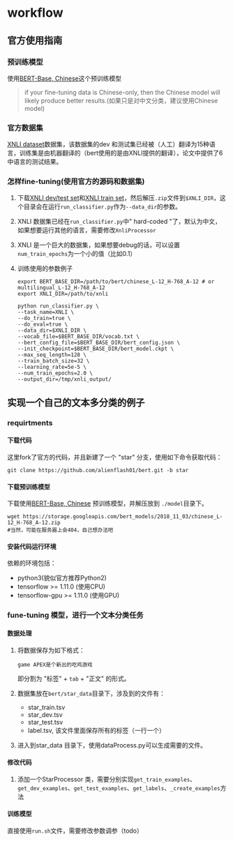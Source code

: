 # workflow

## 官方使用指南

### 预训练模型

使用[BERT-Base, Chinese](https://storage.googleapis.com/bert_models/2018_11_03/chinese_L-12_H-768_A-12.zip)这个预训练模型

> if your fine-tuning data is Chinese-only, then the Chinese model will likely produce better results.(如果只是对中文分类，建议使用Chinese model)

### 官方数据集

[XNLI dataset](https://github.com/facebookresearch/XNLI)数据集，该数据集的dev 和测试集已经被（人工）翻译为15种语言，训练集是由机器翻译的（bert使用的是由XNLI提供的翻译），论文中提供了6中语言的测试结果。

### 怎样fine-tuning(使用官方的源码和数据集)

1. 下载[XNLI dev/test set](https://s3.amazonaws.com/xnli/XNLI-1.0.zip)和[XNLI train set](https://s3.amazonaws.com/xnli/XNLI-MT-1.0.zip)，然后解压`.zip`文件到`$XNLI_DIR`，这个目录会在运行`run_classifier.py`作为`--data_dir`的参数。
2. XNLI 数据集已经在`run_classifier.py`中" hard-coded "了，默认为中文，如果想要运行其他的语言，需要修改`XnliProcessor`
3. XNLI 是一个巨大的数据集，如果想要debug的话，可以设置`num_train_epochs`为一个小的值（比如0.1）
4. 训练使用的参数例子

    ```shell
    export BERT_BASE_DIR=/path/to/bert/chinese_L-12_H-768_A-12 # or multilingual_L-12_H-768_A-12
    export XNLI_DIR=/path/to/xnli

    python run_classifier.py \
    --task_name=XNLI \
    --do_train=true \
    --do_eval=true \
    --data_dir=$XNLI_DIR \
    --vocab_file=$BERT_BASE_DIR/vocab.txt \
    --bert_config_file=$BERT_BASE_DIR/bert_config.json \
    --init_checkpoint=$BERT_BASE_DIR/bert_model.ckpt \
    --max_seq_length=128 \
    --train_batch_size=32 \
    --learning_rate=5e-5 \
    --num_train_epochs=2.0 \
    --output_dir=/tmp/xnli_output/
    ```

## 实现一个自己的文本多分类的例子

### requirtments

#### 下载代码

这里fork了官方的代码，并且新建了一个 "star" 分支，使用如下命令获取代码：

```shell
git clone https://github.com/alienflash01/bert.git -b star
```

#### 下载预训练模型

下载使用[BERT-Base, Chinese](https://storage.googleapis.com/bert_models/2018_11_03/chinese_L-12_H-768_A-12.zip) 预训练模型，并解压放到 `./model`目录下。

```shell
wget https://storage.googleapis.com/bert_models/2018_11_03/chinese_L-12_H-768_A-12.zip
#当然，可能在服务器上会404，自己想办法吧
```

#### 安装代码运行环境

依赖的环境包括：

- python3(貌似官方推荐Python2)
- tensorflow >= 1.11.0 (使用CPU)
- tensorflow-gpu >= 1.11.0 (使用GPU)

### fune-tuning 模型，进行一个文本分类任务

#### 数据处理

1. 将数据保存为如下格式：

    ```text
    game APEX是个新出的吃鸡游戏
    ```

    即分割为 "标签" + `tab` + "正文" 的形式。
2. 数据集放在`bert/star_data`目录下，涉及到的文件有：
    - star_train.tsv
    - star_dev.tsv
    - star_test.tsv
    - label.tsv, 该文件里面保存所有的标签（一行一个）
3. 进入到star_data 目录下，使用dataProcess.py可以生成需要的文件。

#### 修改代码

1. 添加一个StarProcessor 类，需要分别实现`get_train_examples`、`get_dev_examples`、`get_test_examples`、`get_labels`、`_create_examples`方法

#### 训练模型

直接使用`run.sh`文件，需要修改参数调参（todo）